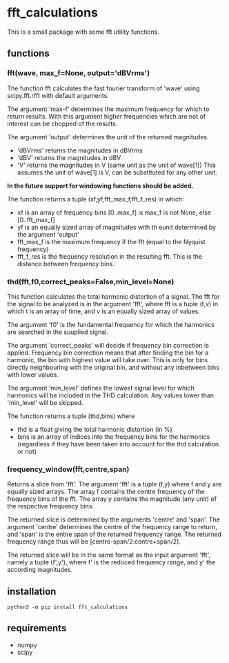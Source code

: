 # fft_calculations

This is a small package with some fft utility functions.

## functions

### fft(wave, max_f=None, output='dBVrms')

The function fft calculates the fast fourier transform of 'wave' using scipy.fft.rfft with default arguments.

The argument 'max-f' determines the maximum frequency for which to return results. With this argument higher frequencies which are not of interest can be chopped of the results.

The argument 'output' determines the unit of the returned magnitudes.
- 'dBVrms' returns the magnitudes in dBVrms
- 'dBV' returns the magnitudes in dBV
- 'V' returns the magnitudes in V (same unit as the unit of wave[1])
This assumes the unit of wave[1] is V, can be substituted for any other unit.

**In the future support for windowing functions should be added.**

The function returns a tuple (xf,yf,fft_max_f,fft_f_res) in which:

- xf is an array of frequency bins [0..max_f] is max_f is not None, else [0..fft_max_f]
- yf is an equally sized array of magnitudes with th eunit determined by the argument 'output'
- fft_max_f is the maximum frequency if the fft (equal to the Nyquist frequency)
- fft_f_res is the frequency resolution in the resulting fft. This is the distance between frequency bins.


### thd(fft,f0,correct_peaks=False,min_level=None)

This function calculates the total harmonic distortion of a signal. The fft for the signal to be analyzed is in the argument 'fft', where fft is a tuple (t,v) in which t is an array of time, and v is an equally sized array of values.

The argument 'f0' is the fundamental frequency for which the harmonics are searched in the suuplied signal.

The argument 'correct_peaks' will decide if frequency bin correction is applied. Frequency bin correction means that after finding the bin for a harmonic, the bin with highest value will take over. This is only for bins directly neighbouring with the original bin, and without any inbetween bins with lower values.

The argument 'min_level' defines the lowest signal level for which harmonics will be included in the THD calculation. Any values lower than 'min_level' will be skipped.

The function returns a tuple (thd,bins) where

- thd is a float giving the total harmonic distortion (in %)
- bins is an array of indices into the frequency bins for the harmonics (regardless if they have been taken into account for the thd calculation or not)


### frequency_window(fft,centre,span)

Returns a slice from 'fft'. The argument 'fft' is a tuple (f,y) where f and y are equally sized arrays. The array f contains the centre frequency of the frequency bins of the fft. The array y contains the magnitude (any unit) of the respective frequency bins.

The returned slice is determined by the arguments 'centre' and 'span'. The argument 'centre' determines the centre of the frequency range to return, and 'span' is the entire span of the returned frequency range. The returned frequency range thus will be [centre-span/2:centre+span/2].

The returned slice will be in the same format as the input argument 'fft', namely a tuple (f',y'), where f' is the reduced frequency range, and y' the according magnitudes.


## installation

```python3 -m pip install fft_calculations```


## requirements

- numpy
- scipy

